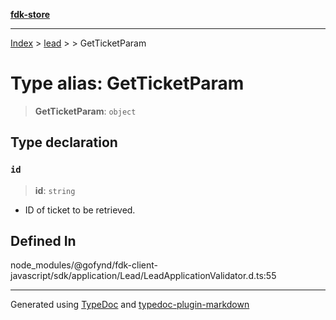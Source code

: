 [**fdk-store**](../../../README.md)
***

[Index](../../../API.md) > [lead](../../README.md) > [<internal>](../README.md) > GetTicketParam

# Type alias: GetTicketParam

> **GetTicketParam**: `object`

## Type declaration

### `id`

> **id**: `string`

- ID of ticket to be retrieved.

## Defined In

node\_modules/@gofynd/fdk-client-javascript/sdk/application/Lead/LeadApplicationValidator.d.ts:55

***
Generated using [TypeDoc](https://typedoc.org/) and [typedoc-plugin-markdown](https://www.npmjs.com/package/typedoc-plugin-markdown)
